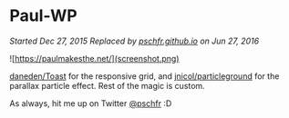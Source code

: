 # Paul-WP

*Started Dec 27, 2015
Replaced by [pschfr.github.io](https://github.com/pschfr/pschfr.github.io/) on Jun 27, 2016*

![https://paulmakesthe.net/](screenshot.png)

[daneden/Toast](https://github.com/daneden/Toast) for the responsive grid, and [jnicol/particleground](https://github.com/jnicol/particleground) for the parallax particle effect.
Rest of the magic is custom.

As always, hit me up on Twitter [@pschfr](https://twitter.com/pschfr) :D
